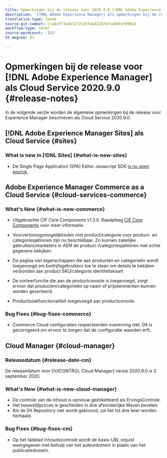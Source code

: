 ```yaml
---
title: Opmerkingen bij de release voor 2020.9.0 [!DNL Adobe Experience Manager] van een Cloud Service.
description: '[!DNL Adobe Experience Manager] als opmerkingen bij de release van Cloud Servicen voor 2020.9.0.'
translation-type: tm+mt
source-git-commit: cca8aff3ada327252bfabd2207e7aa86fdf00033
workflow-type: tm+mt
source-wordcount: '253'
ht-degree: 0%

---
```



# Opmerkingen bij de release voor [!DNL Adobe Experience Manager] als Cloud Service 2020.9.0 {#release-notes}

In de volgende sectie worden de algemene opmerkingen bij de release voor Experience Manager beschreven als Cloud Service 2020.9.0.

## [!DNL Adobe Experience Manager Sites] als Cloud Service {#sites}

### What is new in [!DNL Sites] {#what-is-new-sites}

* De Single Page Application (SPA) Editor Javascript SDK [is nu open source.](/help/implementing/developing/spa/reference-materials.md)

## Adobe Experience Manager Commerce as a Cloud Service {#cloud-services-commerce}

### What&#39;s New {#what-is-new-commerce}

* Uitgebrachte CIF Core Components v1.3.0. Raadpleeg [CIF Core Components](https://github.com/adobe/aem-core-cif-components/releases/tag/core-cif-components-reactor-1.3.0) voor meer informatie.

* Voorvertoningsmogelijkheden met product/categorie voor product- en categoriesjablonen zijn nu beschikbaar. Zo kunnen zakelijke gebruikers/marketers in AEM de product-/categoriesjablonen met echte gegevens bekijken.

* De pagina van eigenschappen die aan producten en categorieën wordt toegevoegd om bedrijfsgebruikers toe te staan om details te bekijken verbonden aan product SKU/categorie identiteitskaart

* De sorteerfunctie die aan de productconsole is toegevoegd, zorgt ervoor dat producten/categorieën op naam of prijskenmerken kunnen worden gesorteerd.

* Productzoekfunctionaliteit toegevoegd aan productconsole.

### Bug Fixes {#bug-fixes-commerce}

* Commerce Cloud configuraties respecteerden overerving niet. Dit is gecorrigeerd om ervoor te zorgen dat de configuratie waarden erft.

## Cloud Manager {#cloud-manager}

### Releasedatum {#release-date-cm}

De releasedatum voor [!UICONTROL Cloud Manager] versie 2020.9.0 is 3 september 2020.

### What&#39;s New {#what-is-new-cloud-manager}

* De controle van de inhoud is opnieuw geëtiketteerd als ErvingsControle.
* Het bouwstijlproces is gescheiden in drie afzonderlijke Maven bevelen.
* Als de Git Repository niet wordt gekloond, zal het tot drie keer worden herhaald.

### Bug Fixes {#bug-fixes-cm}

* Op het tabblad Inhoudscontrole wordt de basis-URL onjuist weergegeven met behulp van het auteurdomein in plaats van het publicatiedomein.
